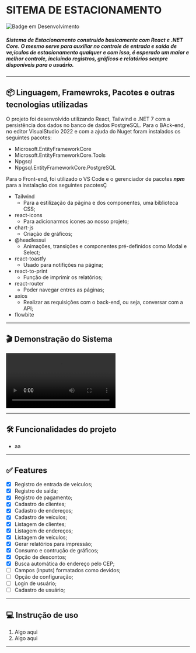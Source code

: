 # SITEMA DE ESTACIONAMENTO

![Badge em Desenvolvimento](http://img.shields.io/static/v1?label=STATUS&message=EM%20DESENVOLVIMENTO&color=GREEN&style=for-the-badge)  

##### Sistema de Estacionamento construido basicamente com React e .NET Core. O mesmo serve para auxiliar no controle de entrada e saída de ve;iculos de estacionamento qualquer e com isso, é esperado um maior e melhor controle, incluindo registros, gráficos e relatórios sempre disponíveis para o usuário.

---

## 📦 Linguagem, Framewroks, Pacotes e outras tecnologias utilizadas

O projeto foi desenvolvido utilizando React, Tailwind e .NET 7 com a persistência dos dados no banco de dados PostgreSQL. Para o BAck-end, no editor VisualStudio 2022 e com a ajuda do Nuget foram instalados os seguintes pacotes:

* Microsoft.EntityFrameworkCore
* Microsoft.EntityFrameworkCore.Tools
* Npgsql
* Npgsql.EntityFrameworkCore.PostgreSQL

Para o Front-end, foi utilizado o VS Code e o gerenciador de pacotes **_npm_** para a instalação dos seguintes pacotesÇ 

* Tailwind 
  * Para a estilização da pãgina e dos componentes, uma biblioteca CSS;
* react-icons
  * Para adicionarmos ícones ao nosso projeto;
* chart-js
  * Criação de gráficos;
* @headlessui
  * Animações, transições e componentes pré-definidos como Modal e Select;
* react-toastfy
  * Usado para notifições na página;
* react-to-print
  * Função de imprimir os relatõrios;
* react-router
  * Poder navegar entres as páginas;
* axios
  * Realizar as requisições com o back-end, ou seja, conversar com a API;
* flowbite

---

## 🎬 Demonstração do Sistema

![Video Demonstração](Demonstracoes/video01.m4v)

---

## 🛠️ Funcionalidades do projeto

* aa

---

## ✅ Features

- [X] Registro de entrada de veículos;
- [X] Registro de saída;
- [X] Registro de pagamento;
- [X] Cadastro de clientes;
- [X] Cadastro de endereços;
- [X] Cadastro de veículos;
- [X] Listagem de clientes;
- [X] Listagem de endereços;
- [X] Listagem de veículos;
- [X] Gerar relatórios para impressão;
- [X] Consumo e contrução de gráficos;
- [X] Opção de descontos;
- [X] Busca automática do endereço pelo CEP;
- [ ] Campos (inputs) formatados como devidos;
- [ ] Opção de configuração;
- [ ] Login de usuário;
- [ ] Cadastro de usuário;

---

## 💻 Instrução de uso

1. Algo aqui
2. Algo aqui

---





